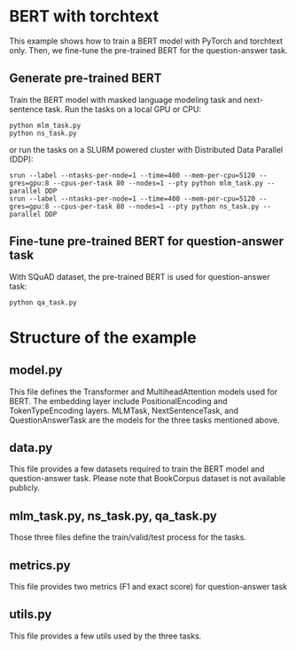 # BERT with torchtext

This example shows how to train a BERT model with PyTorch and torchtext only. Then, we fine-tune the pre-trained BERT for the question-answer task.


Generate pre-trained BERT
-------------------------

Train the BERT model with masked language modeling task and next-sentence task. Run the tasks on a local GPU or CPU:

    python mlm_task.py
    python ns_task.py

or run the tasks on a SLURM powered cluster with Distributed Data Parallel (DDP):

    srun --label --ntasks-per-node=1 --time=400 --mem-per-cpu=5120 --gres=gpu:8 --cpus-per-task 80 --nodes=1 --pty python mlm_task.py --parallel DDP
    srun --label --ntasks-per-node=1 --time=400 --mem-per-cpu=5120 --gres=gpu:8 --cpus-per-task 80 --nodes=1 --pty python ns_task.py --parallel DDP

Fine-tune pre-trained BERT for question-answer task
---------------------------------------------------

With SQuAD dataset, the pre-trained BERT is used for question-answer task:

    python qa_task.py


Structure of the example
========================

model.py
--------

This file defines the Transformer and MultiheadAttention models used for BERT. The embedding layer include PositionalEncoding and TokenTypeEncoding layers. MLMTask, NextSentenceTask, and QuestionAnswerTask are the models for the three tasks mentioned above.

data.py
-------

This file provides a few datasets required to train the BERT model and question-answer task. Please note that BookCorpus dataset is not available publicly.


mlm_task.py, ns_task.py, qa_task.py
-----------------------------------

Those three files define the train/valid/test process for the tasks.


metrics.py
----------

This file provides two metrics (F1 and exact score) for question-answer task


utils.py
--------

This file provides a few utils used by the three tasks.
